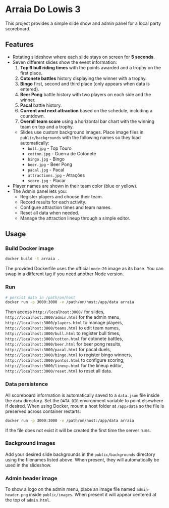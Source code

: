 # Arraia Do Lowis 3

This project provides a simple slide show and admin panel for a local party scoreboard.

## Features

- Rotating slideshow where each slide stays on screen for **5 seconds**.
- Seven different slides show the event information:
  1. **Top 6 bull riding times** with the points awarded and a trophy on the first place.
  2. **Cotonete battles** history displaying the winner with a trophy.
  3. **Bingo** first, second and third place (only appears when data is entered).
  4. **Beer Pong** battle history with two players on each side and the winner.
  5. **Pacal** battle history.
  6. **Current and next attraction** based on the schedule, including a countdown.
  7. **Overall team score** using a horizontal bar chart with the winning team on top and a trophy.
  - Slides use custom background images. Place image files in `public/backgrounds` with the following names so they load automatically:
    - `bull.jpg` - Top Touro
    - `cotton.jpg` - Guerra de Cotonete
    - `bingo.jpg` - Bingo
    - `beer.jpg` - Beer Pong
    - `pacal.jpg` - Pacal
    - `attractions.jpg` - Atrações
    - `score.jpg` - Placar
- Player names are shown in their team color (blue or yellow).
- The Admin panel lets you:
  - Register players and choose their team.
  - Record results for each activity.
  - Configure attraction times and team names.
  - Reset all data when needed.
  - Manage the attraction lineup through a simple editor.

## Usage

### Build Docker image

```bash
docker build -t arraia .
```

The provided Dockerfile uses the official `node:20` image as its base. You can swap in a different tag if you need another Node version.

### Run

```bash
# persist data in /path/on/host
docker run -p 3000:3000 -v /path/on/host:/app/data arraia
```

Then access `http://localhost:3000/` for slides,
`http://localhost:3000/admin.html` for the admin menu,
`http://localhost:3000/players.html` to manage players,
`http://localhost:3000/teams.html` to edit team names,
`http://localhost:3000/bull.html` to register bull times,
`http://localhost:3000/cotton.html` for cotonete battles,
`http://localhost:3000/beer.html` for beer pong results,
`http://localhost:3000/pacal.html` for pacal duels,
`http://localhost:3000/bingo.html` to register bingo winners,
`http://localhost:3000/pontos.html` to configure scoring,
`http://localhost:3000/lineup.html` for the lineup editor,
`http://localhost:3000/reset.html` to reset all data.

### Data persistence

All scoreboard information is automatically saved to a `data.json` file inside
the `data` directory. Set the `DATA_DIR` environment variable to point
elsewhere if desired. When using Docker, mount a host folder at
`/app/data` so the file is preserved across container restarts:

```bash
docker run -p 3000:3000 -v /path/on/host:/app/data arraia
```

If the file does not exist it will be created the first time the server runs.

### Background images

Add your desired slide backgrounds in the `public/backgrounds` directory using the filenames listed above. When present, they will automatically be used in the slideshow.

### Admin header image

To show a logo on the admin menu, place an image file named `admin-header.png` inside `public/images`. When present it will appear centered at the top of `admin.html`.
